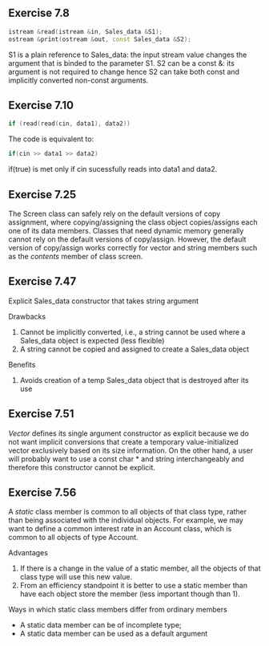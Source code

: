 ## Exercise 7.8

```cpp
istream &read(istream &in, Sales_data &S1);
ostream &print(ostream &out, const Sales_data &S2);
```
S1 is a plain reference to Sales_data: the input stream value changes the argument that is binded to the parameter S1.
S2 can be a const &: its argument is not required to change hence S2 can take both const and implicitly converted non-const arguments.

## Exercise 7.10

```cpp
if (read(read(cin, data1), data2))

```
The code is equivalent to: 

```cpp
if(cin >> data1 >> data2)
```
if(true) is met only if cin sucessfully reads into data1 and data2.


## Exercise 7.25
The Screen class can safely rely on the default versions of copy assignment, where copying/assigning the class object copies/assigns each one of its data members. Classes that need dynamic memory generally cannot rely on the default versions of copy/assign. However, the default version of copy/assign works correctly for vector and string members such as the *contents* member of class screen.

## Exercise 7.47

Explicit Sales_data constructor that takes string argument

Drawbacks
1. Cannot be implicitly converted, i.e., a string cannot be used where a Sales_data object is expected (less flexible)
2. A string cannot be copied and assigned to create a Sales_data object

Benefits
1. Avoids creation of a temp Sales_data object that is destroyed after its use

## Exercise 7.51
*Vector* defines its single argument constructor as explicit because we do not want implicit conversions that create a temporary value-initialized vector exclusively based on its size information. On the other hand, a user will probably want to use a const char * and string interchangeably and therefore this constructor cannot be explicit.

## Exercise 7.56
A *static* class member is common to all objects of that class type, rather than being associated with the individual objects. For example, we may want to define a common interest rate in an Account class, which is common to all objects of type Account. 

Advantages
1. If there is a change in the value of a static member, all the objects of that class type will use this new value.
2. From an efficiency standpoint it is better to use a static member than have each object store the member (less important though than 1).

Ways in which static class members differ from ordinary members
* A static data member can be of incomplete type;
* A static data member can be used as a default argument

